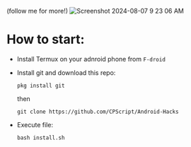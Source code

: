 (follow me for more!)
![Screenshot 2024-08-07 9 23 06 AM](https://github.com/user-attachments/assets/9ff43894-a797-4009-b2a0-9d2a68fe53fb)

# How to start:
* Install Termux on your adnroid phone from `F-droid`

* Install git and download this repo:
  ```
  pkg install git
  ```
  then
  ```
  git clone https://github.com/CPScript/Android-Hacks
  ```

* Execute file:
  ```
  bash install.sh
  ```
